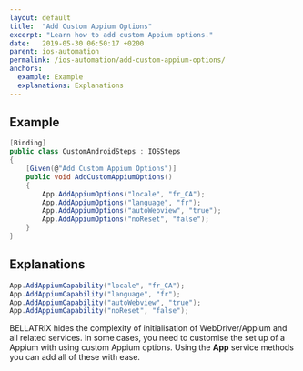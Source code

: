 ```yaml
---
layout: default
title:  "Add Custom Appium Options"
excerpt: "Learn how to add custom Appium options."
date:   2019-05-30 06:50:17 +0200
parent: ios-automation
permalink: /ios-automation/add-custom-appium-options/
anchors:
  example: Example
  explanations: Explanations
---
```

Example
-------
```csharp
[Binding]
public class CustomAndroidSteps : IOSSteps
{
    [Given(@"Add Custom Appium Options")]
    public void AddCustomAppiumOptions()
    {
		App.AddAppiumOptions("locale", "fr_CA");
		App.AddAppiumOptions("language", "fr");
		App.AddAppiumOptions("autoWebview", "true");
		App.AddAppiumOptions("noReset", "false");
    }
}
```

Explanations
------------
```csharp
App.AddAppiumCapability("locale", "fr_CA");
App.AddAppiumCapability("language", "fr");
App.AddAppiumCapability("autoWebview", "true");
App.AddAppiumCapability("noReset", "false");
```
BELLATRIX hides the complexity of initialisation of WebDriver/Appium and all related services. In some cases, you need to customise the set up of a Appium with using custom Appium options. Using the **App** service methods you can add all of these with ease.